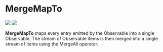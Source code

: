 # MergeMapTo

[![](../../../assets/godev.svg?raw=true)](https://pkg.go.dev/github.com/reactivego/rx/test/MergeMapTo?tab=doc)
[![](../../../assets/rx.svg?raw=true)](http://reactivex.io/documentation/operators/flatmap.html)

**MergeMapTo** maps every entry emitted by the Observable into a single
Observable. The stream of Observable items is then merged into a
single stream of  items using the MergeAll operator.
